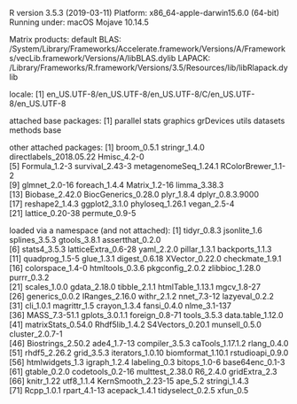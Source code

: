 R version 3.5.3 (2019-03-11)
Platform: x86_64-apple-darwin15.6.0 (64-bit)
Running under: macOS Mojave 10.14.5

Matrix products: default
BLAS: /System/Library/Frameworks/Accelerate.framework/Versions/A/Frameworks/vecLib.framework/Versions/A/libBLAS.dylib
LAPACK: /Library/Frameworks/R.framework/Versions/3.5/Resources/lib/libRlapack.dylib

locale:
[1] en_US.UTF-8/en_US.UTF-8/en_US.UTF-8/C/en_US.UTF-8/en_US.UTF-8

attached base packages:
[1] parallel  stats     graphics  grDevices utils     datasets  methods   base     

other attached packages:
 [1] broom_0.5.1             stringr_1.4.0           directlabels_2018.05.22 Hmisc_4.2-0            
 [5] Formula_1.2-3           survival_2.43-3         metagenomeSeq_1.24.1    RColorBrewer_1.1-2     
 [9] glmnet_2.0-16           foreach_1.4.4           Matrix_1.2-16           limma_3.38.3           
[13] Biobase_2.42.0          BiocGenerics_0.28.0     plyr_1.8.4              dplyr_0.8.3.9000       
[17] reshape2_1.4.3          ggplot2_3.1.0           phyloseq_1.26.1         vegan_2.5-4            
[21] lattice_0.20-38         permute_0.9-5          

loaded via a namespace (and not attached):
 [1] tidyr_0.8.3         jsonlite_1.6        splines_3.5.3       gtools_3.8.1        assertthat_0.2.0   
 [6] stats4_3.5.3        latticeExtra_0.6-28 yaml_2.2.0          pillar_1.3.1        backports_1.1.3    
[11] quadprog_1.5-5      glue_1.3.1          digest_0.6.18       XVector_0.22.0      checkmate_1.9.1    
[16] colorspace_1.4-0    htmltools_0.3.6     pkgconfig_2.0.2     zlibbioc_1.28.0     purrr_0.3.2        
[21] scales_1.0.0        gdata_2.18.0        tibble_2.1.1        htmlTable_1.13.1    mgcv_1.8-27        
[26] generics_0.0.2      IRanges_2.16.0      withr_2.1.2         nnet_7.3-12         lazyeval_0.2.2     
[31] cli_1.0.1           magrittr_1.5        crayon_1.3.4        fansi_0.4.0         nlme_3.1-137       
[36] MASS_7.3-51.1       gplots_3.0.1.1      foreign_0.8-71      tools_3.5.3         data.table_1.12.0  
[41] matrixStats_0.54.0  Rhdf5lib_1.4.2      S4Vectors_0.20.1    munsell_0.5.0       cluster_2.0.7-1    
[46] Biostrings_2.50.2   ade4_1.7-13         compiler_3.5.3      caTools_1.17.1.2    rlang_0.4.0        
[51] rhdf5_2.26.2        grid_3.5.3          iterators_1.0.10    biomformat_1.10.1   rstudioapi_0.9.0   
[56] htmlwidgets_1.3     igraph_1.2.4        labeling_0.3        bitops_1.0-6        base64enc_0.1-3    
[61] gtable_0.2.0        codetools_0.2-16    multtest_2.38.0     R6_2.4.0            gridExtra_2.3      
[66] knitr_1.22          utf8_1.1.4          KernSmooth_2.23-15  ape_5.2             stringi_1.4.3      
[71] Rcpp_1.0.1          rpart_4.1-13        acepack_1.4.1       tidyselect_0.2.5    xfun_0.5
